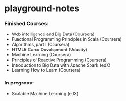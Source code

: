 # playground-notes

### Finished Courses:

- Web intelligence and Big Data (Coursera)
- Functional Programming Principles in Scala (Coursera)
- Algorithms, part I (Coursera)
- HTML5 Game Development (Udacity)
- Machine Learning (Coursera)
- Principles of Reactive Programming (Coursera)
- Introduction to Big Data with Apache Spark (edX)
- Learning How to Learn (Coursera)

### In progress:

- Scalable Machine Learning (edX)
